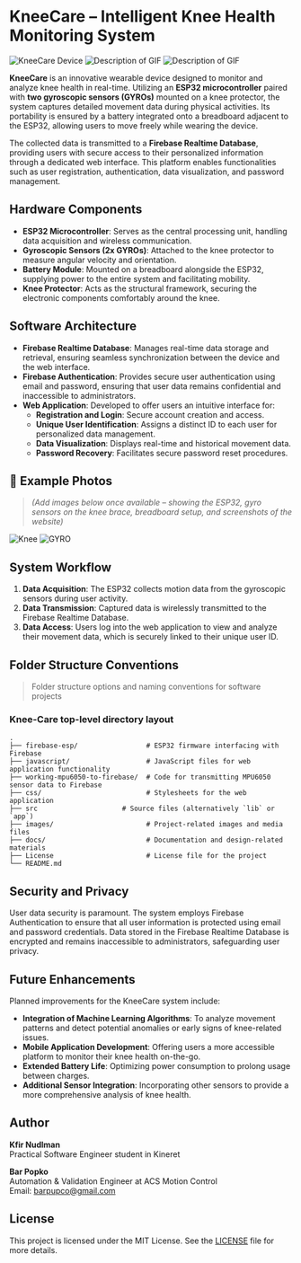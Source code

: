 

# KneeCare – Intelligent Knee Health Monitoring System
![KneeCare Device](https://i.imgur.com/DpRrWEZ.png)
![Description of GIF](https://media1.giphy.com/media/v1.Y2lkPTc5MGI3NjExMTB4MzFnaDNlY2JrN2Y1YmFhMTdoenpqenU2YW96b2p0aWdzZXkydiZlcD12MV9pbnRlcm5hbF9naWZfYnlfaWQmY3Q9Zw/PLwDML27b3sFuBYxlo/giphy.gif)
![Description of GIF](https://media1.giphy.com/media/v1.Y2lkPTc5MGI3NjExcWV4YTJwam1pYjBqeGxrb3BqZHJnODVuMG5xdW11eWc0dXB2eXp2OCZlcD12MV9pbnRlcm5hbF9naWZfYnlfaWQmY3Q9Zw/P9zKIAXygDJb7cndZM/giphy.gif)

**KneeCare** is an innovative wearable device designed to monitor and analyze knee health in real-time. Utilizing an **ESP32 microcontroller** paired with **two gyroscopic sensors (GYROs)** mounted on a knee protector, the system captures detailed movement data during physical activities. Its portability is ensured by a battery integrated onto a breadboard adjacent to the ESP32, allowing users to move freely while wearing the device.

The collected data is transmitted to a **Firebase Realtime Database**, providing users with secure access to their personalized information through a dedicated web interface. This platform enables functionalities such as user registration, authentication, data visualization, and password management.

## Hardware Components

- **ESP32 Microcontroller**: Serves as the central processing unit, handling data acquisition and wireless communication.
- **Gyroscopic Sensors (2x GYROs)**: Attached to the knee protector to measure angular velocity and orientation.
- **Battery Module**: Mounted on a breadboard alongside the ESP32, supplying power to the entire system and facilitating mobility.
- **Knee Protector**: Acts as the structural framework, securing the electronic components comfortably around the knee.

## Software Architecture

- **Firebase Realtime Database**: Manages real-time data storage and retrieval, ensuring seamless synchronization between the device and the web interface.
- **Firebase Authentication**: Provides secure user authentication using email and password, ensuring that user data remains confidential and inaccessible to administrators.
- **Web Application**: Developed to offer users an intuitive interface for:
  - **Registration and Login**: Secure account creation and access.
  - **Unique User Identification**: Assigns a distinct ID to each user for personalized data management.
  - **Data Visualization**: Displays real-time and historical movement data.
  - **Password Recovery**: Facilitates secure password reset procedures.


## 📸 Example Photos

> *(Add images below once available – showing the ESP32, gyro sensors on the knee brace, breadboard setup, and screenshots of the website)*

![Knee](https://i.imgur.com/miewglJ.png)
![GYRO](https://i.imgur.com/qxzGwvp.png)


## System Workflow

1. **Data Acquisition**: The ESP32 collects motion data from the gyroscopic sensors during user activity.
2. **Data Transmission**: Captured data is wirelessly transmitted to the Firebase Realtime Database.
3. **Data Access**: Users log into the web application to view and analyze their movement data, which is securely linked to their unique user ID.

## Folder Structure Conventions
> Folder structure options and naming conventions for software projects

### Knee-Care top-level directory layout

    .
    ├── firebase-esp/                 # ESP32 firmware interfacing with Firebase
    ├── javascript/                   # JavaScript files for web application functionality
    ├── working-mpu6050-to-firebase/  # Code for transmitting MPU6050 sensor data to Firebase
    ├── css/                          # Stylesheets for the web application
    ├── src                     # Source files (alternatively `lib` or `app`)
    ├── images/                       # Project-related images and media files
    ├── docs/                         # Documentation and design-related materials
    ├── License                       # License file for the project
    └── README.md


## Security and Privacy

User data security is paramount. The system employs Firebase Authentication to ensure that all user information is protected using email and password credentials. Data stored in the Firebase Realtime Database is encrypted and remains inaccessible to administrators, safeguarding user privacy.

## Future Enhancements

Planned improvements for the KneeCare system include:

- **Integration of Machine Learning Algorithms**: To analyze movement patterns and detect potential anomalies or early signs of knee-related issues.
- **Mobile Application Development**: Offering users a more accessible platform to monitor their knee health on-the-go.
- **Extended Battery Life**: Optimizing power consumption to prolong usage between charges.
- **Additional Sensor Integration**: Incorporating other sensors to provide a more comprehensive analysis of knee health.

## Author
**Kfir Nudlman**  
Practical Software Engineer student in Kineret 

**Bar Popko**  
Automation & Validation Engineer at ACS Motion Control  
Email: [barpupco@gmail.com](mailto:barpupco@gmail.com)

## License

This project is licensed under the MIT License. See the [LICENSE](LICENSE) file for more details.

